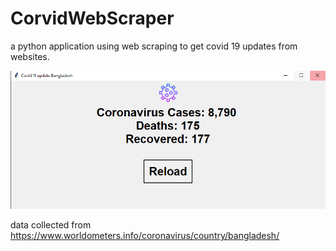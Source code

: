 # CorvidWebScraper
 a python application using web scraping to get covid 19 updates from websites.
 
 <img src = "scr.PNG">

data collected from https://www.worldometers.info/coronavirus/country/bangladesh/
